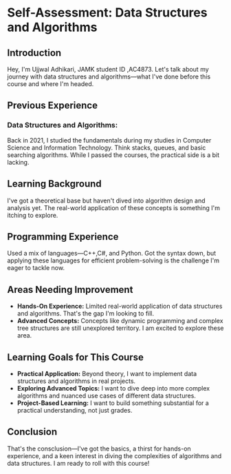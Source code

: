 # Self-Assessment:  Data Structures and Algorithms

## Introduction
Hey, I'm Ujjwal Adhikari, JAMK student ID ,AC4873. Let's talk about my journey with data structures and algorithms—what I've done before this course and where I'm headed.

## Previous Experience
### Data Structures and Algorithms:
Back in 2021, I studied the fundamentals during my studies in Computer Science and Information Technology. Think stacks, queues, and basic searching algorithms. While I passed the courses, the practical side is a bit lacking.

## Learning Background
I've got a theoretical base but haven't dived into algorithm design and analysis yet. The real-world application of these concepts is something I'm itching to explore.

## Programming Experience
Used a mix of languages—C++,C#, and Python. Got the syntax down, but applying these languages for efficient problem-solving is the challenge I'm eager to tackle now.

## Areas Needing Improvement
- **Hands-On Experience:** Limited real-world application of data structures and algorithms. That's the gap I'm looking to fill.
- **Advanced Concepts:** Concepts like dynamic programming and complex tree structures are still unexplored territory. I am excited to explore these area.

## Learning Goals for This Course
- **Practical Application:** Beyond theory, I want to implement data structures and algorithms in real projects.
- **Exploring Advanced Topics:** I want to dive deep into more complex algorithms and nuanced use cases of different data structures.
- **Project-Based Learning:** I want to build something substantial for a practical understanding, not just grades.

## Conclusion
That's the consclusion—I've got the basics, a thirst for hands-on experience, and a keen interest in diving the complexities of algorithms and data structures. I am ready to roll with this course!
